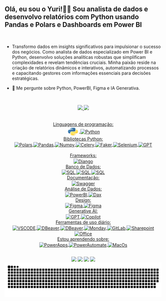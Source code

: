 ## Olá, eu sou o Yuri!👋🏼 Sou analista de dados e desenvolvo relatórios com Python usando Pandas e Polars e Dashboards em Power BI
<br>

- Transformo dados em insights significativos para impulsionar o sucesso dos negócios. Como analista de dados especializado em Power BI e Python, desenvolvo soluções analíticas robustas que simplificam complexidades e revelam tendências cruciais. Minha paixão reside na criação de relatórios dinâmicos e interativos, automatizando processos e capacitando gestores com informações essenciais para decisões estratégicas.

- 💬 Me pergunte sobre Python, PowerBI, Figma e IA Generativa.

##
<br>
<!--github stats-->
<div align="center" style="display: inline">
   <a href="https://github.com/yurivfernandes">
   <div style="display: inline_block">
      <img height="175em" src="https://github-readme-stats.vercel.app/api?username=yurivfernandes&show_icons=true&include_all_commits=true&count_private=true&bg_color=151515&border_color=9C4E6A&title_color=d7d8c0&text_color=d1c89a&icon_color=5aa2c9"/>
      <img height="175em" src="https://github-readme-stats.vercel.app/api/top-langs/?username=yurivfernandes&layout=compact&langs_count=10&bg_color=151515&border_color=9C4E6A&title_color=d7d8c0&text_color=d5e5e4&icon_color=5aa2c9"/> 
   </div>
</div>

<div align="center" style="display: inline_block"><br>
   <br>
   Linguagens de programação:
   <br>
      <img align="center" alt="Python" height="30" width="40" src="https://raw.githubusercontent.com/devicons/devicon/master/icons/python/python-original.svg">
      <img align="center" alt="Python" height="30" width="40" src="https://camo.githubusercontent.com/426c1121b29abc64a6b1af1e3aa3091abb38e39c87054720b765af1425c74e7f/68747470733a2f2f63646e2e6a7364656c6976722e6e65742f67682f64657669636f6e732f64657669636f6e2f69636f6e732f6a6176617363726970742f6a6176617363726970742d6f726967696e616c2e737667">
   <br>
   Bibliotecas Python:
   <br>
   <img align="center" alt="Polars" height="30" width="60" src="https://res.cloudinary.com/zoominfo-com/image/upload/w_52,h_52,c_fit/pola.rs">
   <img align="center" alt="Pandas" height="30" width="30" src="https://pandas.pydata.org//static/img/favicon_white.ico">
   <img align="center" alt="Numpy" height="30" width="60" src="https://upload.wikimedia.org/wikipedia/commons/thumb/3/31/NumPy_logo_2020.svg/2560px-NumPy_logo_2020.svg.png">
   <img align="center" alt="Celery" height="30" width="30" src="https://docs.celeryq.dev/en/stable/_static/celery_512.png">
   <img align="center" alt="Faker" height="30" width="60" src="https://miro.medium.com/v2/resize:fit:640/1*ZKJ2QPadOustWCdOPAatgA.png">
   <img align="center" alt="Selenium" height="30" width="30" src="https://www.svgrepo.com/show/354321/selenium.svg">
   <img align="center" alt="GPT" height="30" width="30" src="https://static.vecteezy.com/system/resources/previews/024/558/807/non_2x/openai-chatgpt-logo-icon-free-png.png">
  <br>
   <br>
   Frameworks:
   <br>
   <img align="center" alt="Django" height="30" width="60" src="https://www.svgrepo.com/show/353657/django-icon.svg">
   <br>
   Banco de Dados:
   <br>
   <img align="center" alt="SQL" height="30" width="60" src="https://upload.wikimedia.org/wikipedia/commons/thumb/8/87/Sql_data_base_with_logo.png/640px-Sql_data_base_with_logo.png">
   <img align="center" alt="SQL" height="30" width="60" src="https://camo.githubusercontent.com/56b87fdd5972d8d9de2d37a5b532ddff10c99bfa7a1886a71c6849ab218b7f33/68747470733a2f2f63646e2e6a7364656c6976722e6e65742f67682f64657669636f6e732f64657669636f6e2f69636f6e732f706f737467726573716c2f706f737467726573716c2d6f726967696e616c2d776f72646d61726b2e737667">
   <img align="center" alt="SQL" height="30" width="60" src="https://camo.githubusercontent.com/e6a8a6e6d48025fcc12fdc75d6352cb924f8aed16af2e610c02492630f4d79c2/68747470733a2f2f63646e2e6a7364656c6976722e6e65742f67682f64657669636f6e732f64657669636f6e2f69636f6e732f6d7973716c2f6d7973716c2d6f726967696e616c2d776f72646d61726b2e737667">
   <br>
   Documentação:
   <br>
   <img align="center" alt="Swagger" height="30" width="30" src="https://help.apiary.io/images/swagger-logo.png">
   <br>
   Análise de Dados:
   <br>
   <img align="center" alt="PowerBI" height="30" width="60" src="https://upload.wikimedia.org/wikipedia/commons/c/cf/New_Power_BI_Logo.svg">
   <img align="center" alt="Dax" height="30" width="60" src="https://iconape.com/wp-content/files/qn/54858/svg/dax.svg">
   <br>
   Design:
   <br>
   <img align="center" alt="Figma" height="30" width="30" src="https://cdn.iconscout.com/icon/free/png-256/free-figma-logo-icon-download-in-svg-png-gif-file-formats--technology-social-media-vol-3-pack-logos-icons-3030133.png?f=webp&w=256">
    <img align="center" alt="Figma" height="30" width="30" src="https://upload.wikimedia.org/wikipedia/commons/thumb/a/af/Adobe_Photoshop_CC_icon.svg/1051px-Adobe_Photoshop_CC_icon.svg.png">
   <br>
   Generative AI:
   <br>
   <img align="center" alt="GPT" height="30" width="30" src="https://static.vecteezy.com/system/resources/previews/024/558/807/non_2x/openai-chatgpt-logo-icon-free-png.png">
   <img align="center" alt="Copilot" height="30" width="30" src="https://upload.wikimedia.org/wikipedia/commons/thumb/2/2a/Microsoft_365_Copilot_Icon.svg/768px-Microsoft_365_Copilot_Icon.svg.png">
   <br>
   Ferramentas de uso diário:
   <br>
   <img align="center" alt="VSCODE" height="30" width="30" src="https://upload.wikimedia.org/wikipedia/commons/thumb/9/9a/Visual_Studio_Code_1.35_icon.svg/1024px-Visual_Studio_Code_1.35_icon.svg.png">
   <img align="center" alt="DBeaver" height="30" width="30" src="https://upload.wikimedia.org/wikipedia/commons/thumb/b/b5/DBeaver_logo.svg/1200px-DBeaver_logo.svg.png">
   <img align="center" alt="DBeaver" height="30" width="30" src="https://upload.wikimedia.org/wikipedia/commons/thumb/e/e9/Notion-logo.svg/1200px-Notion-logo.svg.png">
   <img align="center" alt="Monday" height="30" width="30" src="https://www.cdnlogo.com/logos/m/75/monday.svg">
   <img align="center" alt="GitLab" height="30" width=30" src="https://upload.wikimedia.org/wikipedia/commons/thumb/3/35/GitLab_icon.svg/800px-GitLab_icon.svg.png">
   <img align="center" alt="Sharepoint" height="40" width="60" src="https://download.logo.wine/logo/SharePoint/SharePoint-Logo.wine.png">
   <img align="center" alt="Office" height="30" width="30" src="https://cdn.worldvectorlogo.com/logos/office-2.svg">
<br>
   Estou aprendendo sobre:
   <br>
   <img align="center" alt="PowerApps" height="30" width="30" src="https://img.icons8.com/fluent/512/microsoft-power-apps.png">
   <img align="center" alt="PowerAutomate" height="30" width="30" src="https://upload.wikimedia.org/wikipedia/commons/thumb/4/4d/Microsoft_Power_Automate.svg/2048px-Microsoft_Power_Automate.svg.png">
   <img align="center" alt="MacOs" height="30" width="30" src="https://seeklogo.com/images/A/apple-mac-os-logo-02F86B913E-seeklogo.com.png">
   <br>

</div>
  
  ##
 
<div align="center"> 
  <a href="https://instagram.com/yurivfernandes" target="_blank"><img src="https://img.shields.io/badge/-Instagram-%23E4405F?style=for-the-badge&logo=instagram&logoColor=white" target="_blank"></a>
   <a href="https://www.youtube.com/@yurivianafernandes" target="_blank"><img src="https://img.shields.io/badge/-youtube-%23E4405F?style=for-the-badge&logo=youtube&logoColor=white" target="_blank"></a> 
  <a href = "mailto:yuri.viana.fernandes@gmail.com"><img src="https://img.shields.io/badge/-Gmail-%23333?style=for-the-badge&logo=gmail&logoColor=white" target="_blank"></a>
  <a href="https://www.linkedin.com/in/yurianalistabi" target="_blank"><img src="https://img.shields.io/badge/-LinkedIn-%230077B5?style=for-the-badge&logo=linkedin&logoColor=white" target="_blank"></a> 
  
</div>

<picture>
  <source media="(prefers-color-scheme: dark)" srcset="https://raw.githubusercontent.com/yurivfernandes/yurivfernandes-/output/github-contribution-grid-snake-dark.svg">
  <source media="(prefers-color-scheme: light)" srcset="https://raw.githubusercontent.com/yurivfernandes/yurivfernandes-/output/github-contribution-grid-snake.svg">
  <img alt="github contribution grid snake animation" src="https://raw.githubusercontent.com/yurivfernandes/yurivfernandes-/output/github-contribution-grid-snake.svg">
</picture>
